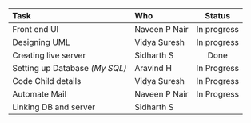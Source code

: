 
| Task | Who | Status |
| :--- | :--- | :---: |
| Front end UI | Naveen P Nair | In progress |
| Designing UML | Vidya Suresh | In progress |
| Creating live server | Sidharth S | Done |
| Setting up Database *(My SQL)* | Aravind H | In Progress |
| Code Child details | Vidya Suresh | In Progress |
| Automate Mail | Naveen P Nair | In Progress |
| Linking DB and server | Sidharth S |
